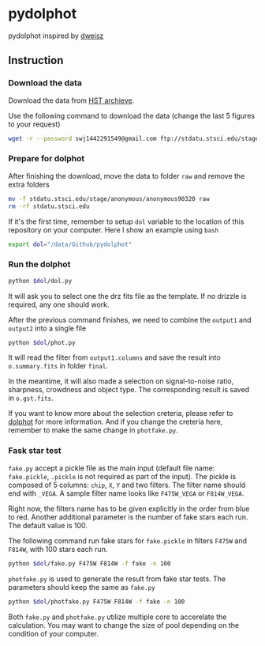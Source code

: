 # pydolphot
pydolphot inspired by [dweisz](https://github.com/dweisz/pydolphot)

## Instruction


### Download the data

Download the data from [HST archieve](http://archive.stsci.edu/hst/search.php).

Use the following command to download the data (change the last 5 figures to your request)
```bash
wget -r --password swj1442291549@gmail.com ftp://stdatu.stsci.edu/stage/anonymous/anonymous90320
```

### Prepare for dolphot
After finishing the download, move the data to folder `raw` and remove the extra folders
```bash
mv -f stdatu.stsci.edu/stage/anonymous/anonymous90320 raw
rm -rf stdatu.stsci.edu
```

If it's the first time, remember to setup `dol` variable to the location of this repository on your computer. Here I show an example using `bash`
```bash
export dol="/data/Github/pydolphot"
```

### Run the dolphot
```bash
python $dol/dol.py
```
It will ask you to select one the drz fits file as the template. If no drizzle is required, any one should work.


After the previous command finishes, we need to combine the `output1` and `output2` into a single file
```bash
python $dol/phot.py
```
It will read the filter from `output1.columns` and save the result into `o.summary.fits` in folder `final`.

In the meantime, it will also made a selection on signal-to-noise ratio, sharpness, crowdness and object type. The corresponding result is saved in `o.gst.fits`.

If you want to know more about the selection creteria, please refer to [dolphot](https://github.com/dstndstn/dolphot) for more information. And if you change the creteria here, remember to make the same change in `photfake.py`.

### Fask star test
`fake.py` accept a pickle file as the main input (default file name: `fake.pickle`, `.pickle` is not required as part of the input). The pickle is composed of 5 columns: `chip`, `X`, `Y` and two filters. The filter name should end with `_VEGA`. A sample filter name looks like `F475W_VEGA` or `F814W_VEGA`. 

Right now, the filters name has to be given explicitly in the order from blue to red. Another additional parameter is the number of fake stars each run. The default value is 100.

The following command run fake stars for `fake.pickle` in filters `F475W` and `F814W`, with 100 stars each run.
```bash
python $dol/fake.py F475W F814W -f fake -n 100
```

`photfake.py` is used to generate the result from fake star tests. The parameters should keep the same as `fake.py`
```bash
python $dol/photfake.py F475W F814W -f fake -n 100
```

Both `fake.py` and `photfake.py` utilize multiple core to accerelate the calculation. You may want to change the size of pool depending on the condition of your computer.




